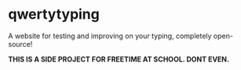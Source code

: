 # qwertytyping
A website for testing and improving on your typing, completely open-source!

**THIS IS A SIDE PROJECT FOR FREETIME AT SCHOOL. DONT EVEN.**

